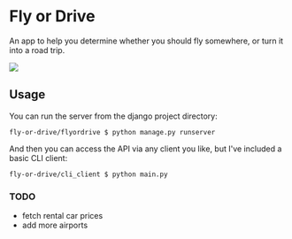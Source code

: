 # Fly or Drive

An app to help you determine whether you should fly somewhere, or turn it into a road trip.

![](media/flyordrive-example.gif)

## Usage
You can run the server from the django project directory:

```shell
fly-or-drive/flyordrive $ python manage.py runserver
```

And then you can access the API via any client you like, but I've included a basic CLI client:

```shell
fly-or-drive/cli_client $ python main.py

```

### TODO
- fetch rental car prices
- add more airports
